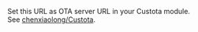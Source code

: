 Set this URL as OTA server URL in your Custota module.  
See [chenxiaolong/Custota](https://github.com/chenxiaolong/Custota#usage).